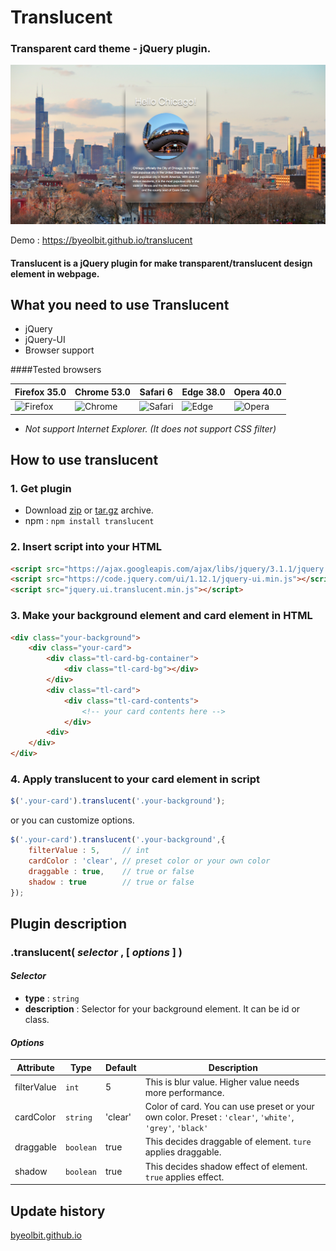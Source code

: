 # Translucent
### Transparent card theme - jQuery plugin.
<img src="https://github.com/byeolbit/byeolbit.github.io/raw/master/title.png?raw=true" alt="Title image" style="max-width:100%;">

Demo : https://byeolbit.github.io/translucent

#### **Translucent** is a jQuery plugin for make transparent/translucent design element in webpage.

## What you need to use Translucent
- jQuery
- jQuery-UI
- Browser support

####Tested browsers

Firefox 35.0 | Chrome 53.0  | Safari 6 | Edge 38.0 | Opera 40.0
--------|--------|--------|------|-------
<img src="https://github.com/alrra/browser-logos/raw/master/src/firefox/firefox_128x128.png" alt="Firefox"> | <img src="https://github.com/alrra/browser-logos/raw/master/src/chrome/chrome_128x128.png" alt="Chrome"> | <img src="https://github.com/alrra/browser-logos/raw/master/src/safari/safari_128x128.png" alt="Safari"> | <img src="https://github.com/alrra/browser-logos/raw/master/src/edge/edge_128x128.png" alt="Edge"> | <img src="https://github.com/alrra/browser-logos/raw/master/src/opera/opera_128x128.png" alt="Opera">

* *Not support Internet Explorer. (It does not support CSS filter)*

## How to use translucent

### 1. Get plugin
- Download [zip](https://github.com/byeolbit/translucent/archive/master.zip) or [tar.gz](https://github.com/byeolbit/translucent/archive/master.tar.gz) archive.
- npm : `npm install translucent`

### 2. Insert script into your HTML
```html
<script src="https://ajax.googleapis.com/ajax/libs/jquery/3.1.1/jquery.min.js"></script>
<script src="https://code.jquery.com/ui/1.12.1/jquery-ui.min.js"></script>
<script src="jquery.ui.translucent.min.js"></script>
```

### 3. Make your background element and card element in HTML

```html
<div class="your-background">
    <div class="your-card">
        <div class="tl-card-bg-container">
            <div class="tl-card-bg"></div>
        </div>
        <div class="tl-card">
            <div class="tl-card-contents">
                <!-- your card contents here -->
            </div>
        <div>
    </div>
</div>
```


### 4. Apply translucent to your card element in script

```javascript
$('.your-card').translucent('.your-background');
```
or you can customize options.


```javascript
$('.your-card').translucent('.your-background',{
    filterValue : 5,     // int
    cardColor : 'clear', // preset color or your own color
    draggable : true,    // true or false
    shadow : true        // true or false
});
```

## Plugin description
### .translucent( *selector* , [ *options* ] )

#### *Selector*
+ **type** : `string`
+ **description** : Selector for your background element. It can be id or class.

#### *Options*

Attribute | Type | Default | Description
--------- | ---- | ------- | -----------
filterValue | `int` | 5 | This is blur value. Higher value needs more performance.
cardColor | `string` | 'clear' | Color of card. You can use preset or your own color. Preset : `'clear'`, `'white'`, `'grey'`, `'black'`
draggable | `boolean` | true | This decides draggable of element. `ture` applies draggable.
shadow | `boolean` | true | This decides shadow effect of element. `true` applies effect.

## Update history

[byeolbit.github.io](https://byeolbit.github.io/translucent/2017/01/28/translucent-update-history.html) 

